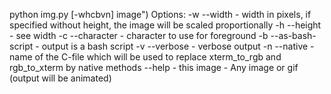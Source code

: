python img.py [-whcbvn] image")
Options:
	-w --width          - width in pixels, if specified without height, the image will be scaled proportionally
	-h --height         - see width
	-c --character      - character to use for foreground
	-b --as-bash-script - output is a bash script
	-v --verbose        - verbose output
	-n --native         - name of the C-file which will be used to replace xterm_to_rgb and rgb_to_xterm by native methods
	--help              - this 
	image               - Any image or gif (output will be animated)
